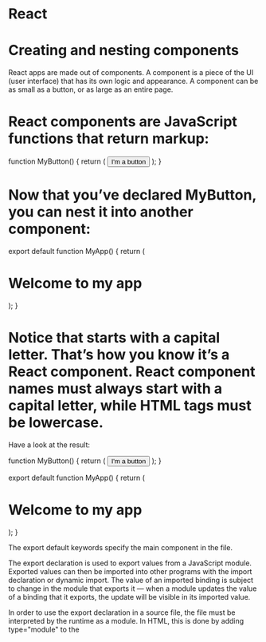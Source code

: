 # React

# Creating and nesting components 
React apps are made out of components. A component is a piece of the UI (user interface) that has its own logic and appearance. A component can be as small as a button, or as large as an entire page.

# React components are JavaScript functions that return markup:

function MyButton() {
  return (
    <button>I'm a button</button>
  );
}

# Now that you’ve declared MyButton, you can nest it into another component:

export default function MyApp() {
  return (
    <div>
      <h1>Welcome to my app</h1>
      <MyButton />
    </div>
  );
}

# Notice that <MyButton /> starts with a capital letter. That’s how you know it’s a React component. React component names must always start with a capital letter, while HTML tags must be lowercase.

Have a look at the result:

function MyButton() {
  return (
    <button>
      I'm a button
    </button>
  );
}

export default function MyApp() {
  return (
    <div>
      <h1>Welcome to my app</h1>
      <MyButton />
    </div>
  );
}

The export default keywords specify the main component in the file.

The export declaration is used to export values from a JavaScript module. Exported values can then be imported into other programs with the import declaration or dynamic import. The value of an imported binding is subject to change in the module that exports it — when a module updates the value of a binding that it exports, the update will be visible in its imported value.

In order to use the export declaration in a source file, the file must be interpreted by the runtime as a module. In HTML, this is done by adding type="module" to the <script> tag, or by being imported by another module. Modules are automatically interpreted in strict mode.

Javascript Syntax:

// Exporting declarations
export let name1, name2/*, … */; // also var
export const name1 = 1, name2 = 2/*, … */; // also var, let
export function functionName() { /* … */ }
export class ClassName { /* … */ }
export function* generatorFunctionName() { /* … */ }
export const { name1, name2: bar } = o;
export const [ name1, name2 ] = array;

// Export list
export { name1, /* …, */ nameN };
export { variable1 as name1, variable2 as name2, /* …, */ nameN };
export { variable1 as "string name" };
export { name1 as default /*, … */ };

// Default exports
export default expression;
export default function functionName() { /* … */ }
export default class ClassName { /* … */ }
export default function* generatorFunctionName() { /* … */ }
export default function () { /* … */ }
export default class { /* … */ }
export default function* () { /* … */ }

// Aggregating modules
export * from "module-name";
export * as name1 from "module-name";
export { name1, /* …, */ nameN } from "module-name";
export { import1 as name1, import2 as name2, /* …, */ nameN } from "module-name";
export { default, /* …, */ } from "module-name";
export { default as name1 } from "module-name";

nameN
Identifier to be exported (so that it can be imported via import in another script). If you use an alias with as, the actual exported name can be specified as a string literal, which may not be a valid identifier.

# Description
Every module can have two different types of export, named export and default export. You can have multiple named exports per module but only one default export. Each type corresponds to one of the above syntax.

# Writing markup with JSX 
The markup syntax you’ve seen above is called JSX. It is optional, but most React projects use JSX for its convenience. All of the tools we recommend for local development support JSX out of the box.

JSX is stricter than HTML. You have to close tags like <br />. Your component also can’t return multiple JSX tags. You have to wrap them into a shared parent, like a <div>...</div> or an empty <>...</> wrapper:

function AboutPage() {
  return (
    <>
      <h1>About</h1>
      <p>Hello there.<br />How do you do?</p>
    </>
  );
}
If you have a lot of HTML to port to JSX, you can use an online converter.

# Adding styles 
In React, you specify a CSS class with className. It works the same way as the HTML class attribute:

<img className="avatar" />

#  Then you write the CSS rules for it in a separate CSS file:

/* In your CSS */
.avatar {
  border-radius: 50%;
}
React does not prescribe how you add CSS files. In the simplest case, you’ll add a <link> tag to your HTML. If you use a build tool or a framework, consult its documentation to learn how to add a CSS file to your project.

# Displaying data 
JSX lets you put markup into JavaScript. Curly braces let you “escape back” into JavaScript so that you can embed some variable from your code and display it to the user. For example, this will display user.name:

return (
  <h1>
    {user.name}
  </h1>
)

You can also “escape into JavaScript” from JSX attributes, but you have to use curly braces instead of quotes. For example, className="avatar" passes the "avatar" string as the CSS class, but src={user.imageUrl} reads the JavaScript user.imageUrl variable value, and then passes that value as the src attribute:

return (
  <img
    className="avatar"
    src={user.imageUrl}
  />
);

You can put more complex expressions inside the JSX curly braces too, for example, string concatenation:

const user = {
  name: 'Hedy Lamarr',
  imageUrl: 'https://i.imgur.com/yXOvdOSs.jpg',
  imageSize: 90,
};

export default function Profile() {
  return (
    <>
      <h1>{user.name}</h1>
      <img
        className="avatar"
        src={user.imageUrl}
        alt={'Photo of ' + user.name}
        style={{
          width: user.imageSize,
          height: user.imageSize
        }}
      />
    </>
  );
}

In the above example, style={{}} is not a special syntax, but a regular {} object inside the style={ } JSX curly braces. You can use the style attribute when your styles depend on JavaScript variables.

## Conditional rendering 
In React, there is no special syntax for writing conditions. Instead, you’ll use the same techniques as you use when writing regular JavaScript code. For example, you can use an if statement to conditionally include JSX:

let content;
if (isLoggedIn) {
  content = <AdminPanel />;
} else {
  content = <LoginForm />;
}
return (
  <div>
    {content}
  </div>
);

If you prefer more compact code, you can use the conditional ? operator. Unlike if, it works inside JSX:

<div>
  {isLoggedIn ? (
    <AdminPanel />
  ) : (
    <LoginForm />
  )}
</div>

When you don’t need the else branch, you can also use a shorter logical && syntax:

<div>
  {isLoggedIn && <AdminPanel />}
</div>

All of these approaches also work for conditionally specifying attributes. If you’re unfamiliar with some of this JavaScript syntax, you can start by always using if...else.

Rendering lists 
You will rely on JavaScript features like for loop and the array map() function to render lists of components.

For example, let’s say you have an array of products:

const products = [
  { title: 'Cabbage', id: 1 },
  { title: 'Garlic', id: 2 },
  { title: 'Apple', id: 3 },
];

